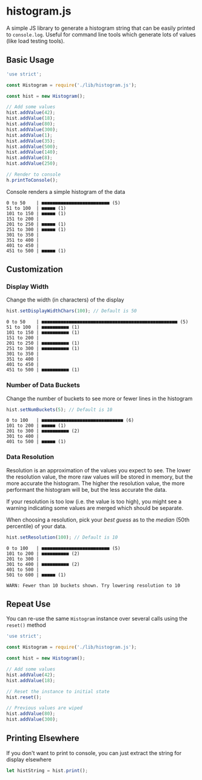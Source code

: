 # histogram.js

A simple JS library to generate a histogram string that can be easily printed to `console.log`.  Useful for command line tools which generate lots of values (like load testing tools).

## Basic Usage

```Javascript
'use strict';

const Histogram = require('./lib/histogram.js');

const hist = new Histogram();

// Add some values
hist.addValue(42);
hist.addValue(18);
hist.addValue(80);
hist.addValue(300);
hist.addValue(1);
hist.addValue(35);
hist.addValue(500);
hist.addValue(140);
hist.addValue(8);
hist.addValue(250);

// Render to console
h.printToConsole();
```

Console renders a simple histogram of the data

```
0 to 50    | ■■■■■■■■■■■■■■■■■■■■■■■■■ (5)
51 to 100  | ■■■■■ (1)
101 to 150 | ■■■■■ (1)
151 to 200 |
201 to 250 | ■■■■■ (1)
251 to 300 | ■■■■■ (1)
301 to 350 |
351 to 400 |
401 to 450 |
451 to 500 | ■■■■■ (1)
```

## Customization

### Display Width
Change the width (in characters) of the display

```Javascript
hist.setDisplayWidthChars(100); // Default is 50
```

```
0 to 50    | ■■■■■■■■■■■■■■■■■■■■■■■■■■■■■■■■■■■■■■■■■■■■■■■■■■ (5)
51 to 100  | ■■■■■■■■■■ (1)
101 to 150 | ■■■■■■■■■■ (1)
151 to 200 |
201 to 250 | ■■■■■■■■■■ (1)
251 to 300 | ■■■■■■■■■■ (1)
301 to 350 |
351 to 400 |
401 to 450 |
451 to 500 | ■■■■■■■■■■ (1)
```

### Number of Data Buckets
Change the number of buckets to see more or fewer lines in the histogram

```Javascript
hist.setNumBuckets(5); // Default is 10
```

```
0 to 100   | ■■■■■■■■■■■■■■■■■■■■■■■■■■■■■■ (6)
101 to 200 | ■■■■■ (1)
201 to 300 | ■■■■■■■■■■ (2)
301 to 400 |
401 to 500 | ■■■■■ (1)
```

### Data Resolution
Resolution is an approximation of the values you expect to see.  The lower the resolution value, the more raw values will 
be stored in memory, but the more accurate the histogram.  The higher the resolution value, the more performant the histogram will be, but the less 
accurate the data.

If your resolution is too low (i.e. the value is too high), you might see a warning indicating some values are merged which should be separate.

When choosing a resolution, pick your *best guess* as to the *median* (50th percentile) of your data.

```Javascript
hist.setResolution(100); // Default is 10
```

```
0 to 100   | ■■■■■■■■■■■■■■■■■■■■■■■■■ (5)
101 to 200 | ■■■■■■■■■■ (2)
201 to 300 |
301 to 400 | ■■■■■■■■■■ (2)
401 to 500 |
501 to 600 | ■■■■■ (1)

WARN: Fewer than 10 buckets shown. Try lowering resolution to 10
```

## Repeat Use
You can re-use the same `Histogram` instance over several calls using the `reset()` method

```Javascript
'use strict';

const Histogram = require('./lib/histogram.js');

const hist = new Histogram();

// Add some values
hist.addValue(42);
hist.addValue(18);

// Reset the instance to initial state
hist.reset();

// Previous values are wiped
hist.addValue(80);
hist.addValue(300);
```

## Printing Elsewhere
If you don't want to print to console, you can just extract the string for display elsewhere

```Javascript
let histString = hist.print();
```